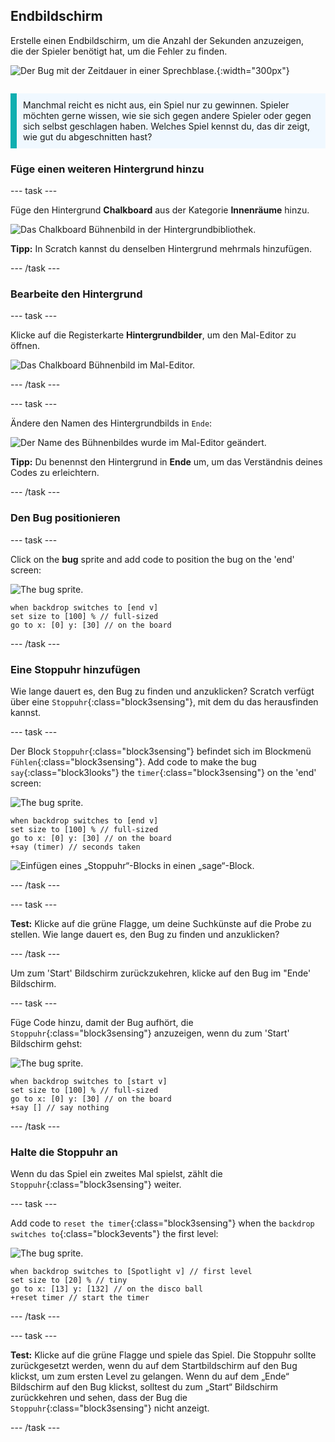 ## Endbildschirm

<div style="display: flex; flex-wrap: wrap">
<div style="flex-basis: 200px; flex-grow: 1; margin-right: 15px;">
Erstelle einen Endbildschirm, um die Anzahl der Sekunden anzuzeigen, die der Spieler benötigt hat, um die Fehler zu finden. 
</div>
<div>

![Der Bug mit der Zeitdauer in einer Sprechblase.](images/end-screen.png){:width="300px"}

</div>
</div>

<p style="border-left: solid; border-width:10px; border-color: #0faeb0; background-color: aliceblue; padding: 10px;">
Manchmal reicht es nicht aus, ein Spiel nur zu gewinnen. Spieler möchten gerne wissen, wie sie sich gegen andere Spieler oder gegen sich selbst geschlagen haben. Welches Spiel kennst du, das dir zeigt, wie gut du abgeschnitten hast?</p>

### Füge einen weiteren Hintergrund hinzu

--- task ---

Füge den Hintergrund **Chalkboard** aus der Kategorie **Innenräume** hinzu.

![Das Chalkboard Bühnenbild in der Hintergrundbibliothek.](images/chalkboard.png)

**Tipp:** In Scratch kannst du denselben Hintergrund mehrmals hinzufügen.

--- /task ---

### Bearbeite den Hintergrund

--- task ---

Klicke auf die Registerkarte **Hintergrundbilder**, um den Mal-Editor zu öffnen.

![Das Chalkboard Bühnenbild im Mal-Editor.](images/chalkboard2-paint.png)

--- /task ---

--- task ---

Ändere den Namen des Hintergrundbilds in `Ende`:

![Der Name des Bühnenbildes wurde im Mal-Editor geändert.](images/end-screen-name.png)

**Tipp:** Du benennst den Hintergrund in **Ende** um, um das Verständnis deines Codes zu erleichtern.

--- /task ---

### Den Bug positionieren

--- task ---

Click on the **bug** sprite and add code to position the bug on the 'end' screen:

![The bug sprite.](images/bug-sprite.png)

```blocks3
when backdrop switches to [end v]
set size to [100] % // full-sized
go to x: [0] y: [30] // on the board
```

--- /task ---

### Eine Stoppuhr hinzufügen

Wie lange dauert es, den Bug zu finden und anzuklicken? Scratch verfügt über eine `Stoppuhr`{:class="block3sensing"}, mit dem du das herausfinden kannst.

--- task ---

Der Block `Stoppuhr`{:class="block3sensing"} befindet sich im Blockmenü `Fühlen`{:class="block3sensing"}. Add code to make the bug `say`{:class="block3looks"} the `timer`{:class="block3sensing"} on the 'end' screen:

![The bug sprite.](images/bug-sprite.png)

```blocks3
when backdrop switches to [end v]
set size to [100] % // full-sized
go to x: [0] y: [30] // on the board
+say (timer) // seconds taken
```

![Einfügen eines „Stoppuhr“-Blocks in einen „sage“-Block.](images/inserting-blocks.gif)

--- /task ---

--- task ---

**Test:** Klicke auf die grüne Flagge, um deine Suchkünste auf die Probe zu stellen. Wie lange dauert es, den Bug zu finden und anzuklicken?

--- /task ---

Um zum 'Start' Bildschirm zurückzukehren, klicke auf den Bug im "Ende' Bildschirm.

--- task ---

Füge Code hinzu, damit der Bug aufhört, die `Stoppuhr`{:class="block3sensing"} anzuzeigen, wenn du zum 'Start' Bildschirm gehst:

![The bug sprite.](images/bug-sprite.png)

```blocks3
when backdrop switches to [start v]
set size to [100] % // full-sized
go to x: [0] y: [30] // on the board
+say [] // say nothing
```

--- /task ---

### Halte die Stoppuhr an

Wenn du das Spiel ein zweites Mal spielst, zählt die `Stoppuhr`{:class="block3sensing"} weiter.

--- task ---

Add code to `reset the timer`{:class="block3sensing"} when the `backdrop switches to`{:class="block3events"} the first level:

![The bug sprite.](images/bug-sprite.png)

```blocks3
when backdrop switches to [Spotlight v] // first level
set size to [20] % // tiny
go to x: [13] y: [132] // on the disco ball
+reset timer // start the timer
```

--- /task ---

--- task ---

**Test:** Klicke auf die grüne Flagge und spiele das Spiel. Die Stoppuhr sollte zurückgesetzt werden, wenn du auf dem Startbildschirm auf den Bug klickst, um zum ersten Level zu gelangen. Wenn du auf dem „Ende“ Bildschirm auf den Bug klickst, solltest du zum „Start“ Bildschirm zurückkehren und sehen, dass der Bug die `Stoppuhr`{:class="block3sensing"} nicht anzeigt.

--- /task ---

